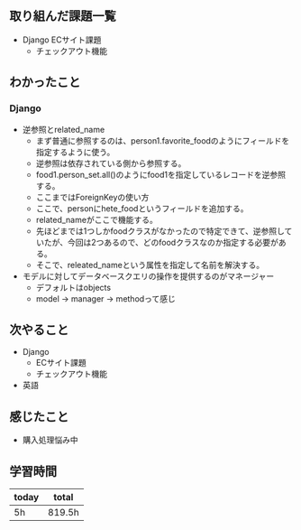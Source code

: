 ## 取り組んだ課題一覧
- Django ECサイト課題
	- チェックアウト機能
## わかったこと
### Django
- 逆参照とrelated_name
	- まず普通に参照するのは、person1.favorite_foodのようにフィールドを指定するように使う。
	- 逆参照は依存されている側から参照する。
	- food1.person_set.all()のようにfood1を指定しているレコードを逆参照する。
	- ここまではForeignKeyの使い方
	- ここで、personにhete_foodというフィールドを追加する。
	- related_nameがここで機能する。
	- 先ほどまでは1つしかfoodクラスがなかったので特定できて、逆参照していたが、今回は2つあるので、どのfoodクラスなのか指定する必要がある。
	- そこで、releated_nameという属性を指定して名前を解決する。
- モデルに対してデータベースクエリの操作を提供するのがマネージャー
	- デフォルトはobjects
	- model -> manager -> methodって感じ
## 次やること
- Django
	- ECサイト課題
	- チェックアウト機能
- 英語
## 感じたこと
- 購入処理悩み中
## 学習時間

| today | total  |
| ----- | ------ |
| 5h    | 819.5h |
